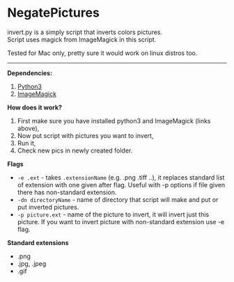 # NegatePictures
invert.py is a simply script that inverts colors pictures. <br />
Script uses magick from ImageMagick in this script. <br />

Tested for Mac only, pretty sure it would work on linux distros too. <br />

---

**Dependencies:**
1. [Python3](https://www.python.org)
2. [ImageMagick](https://imagemagick.org/index.php)

**How does it work?**<br />
1. First make sure you have installed python3 and ImageMagick (links above),
2. Now put script with pictures you want to invert,
3. Run it,
4. Check new pics in newly created folder.

**Flags**
* ```-e .ext``` - takes ```.extensionName``` (e.g. .png .tiff ..), it replaces standard list of extension with one given after flag. Useful with -p options if file given there has non-standard extension.
* ```-dn directoryName``` - name of directory that script will make and put or put inverted pictures.
* ```-p picture.ext``` - name of the picture to invert, it will invert just this picture. If you want to invert picture with non-standard extension use -e flag.

**Standard extensions**
- .png
- .jpg, .jpeg
- .gif
